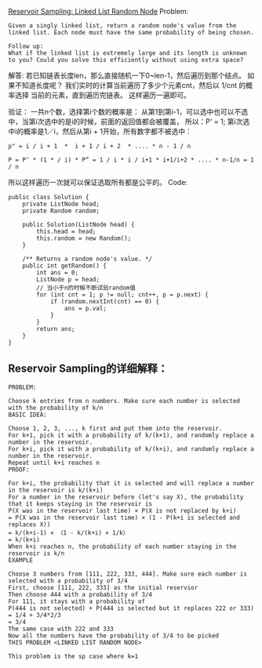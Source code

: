 [Reservoir Sampling: Linked List Random Node](https://leetcode.com/problems/linked-list-random-node/)
Problem: 
```
Given a singly linked list, return a random node's value from the linked list. Each node must have the same probability of being chosen.

Follow up:
What if the linked list is extremely large and its length is unknown to you? Could you solve this efficiently without using extra space?
```
解答: 
若已知链表长度len，那么直接随机一下0~len-1，然后遍历到那个结点。
如果不知道长度呢？
我们实时的计算当前遍历了多少个元素cnt，然后以 1/cnt 的概率选择 当前的元素，直到遍历完链表。
这样遍历一遍即可。

验证：
一共n个数，选择第i个数的概率是：
从第1到第i-1，可以选中也可以不选中，当第i次选中的是i的时候，前面的返回值都会被覆盖， 所以：P' = 1;
第i次选中i的概率是1／i，然后从第i + 1开始，所有数字都不被选中：
```
p" = i / i + 1  *  i + 1 / i + 2  * .... * n - 1 / n

P = P‘ * (1 * / i) * P“ = 1 / i * i / i+1 * i+1/i+2 * .... * n-1/n = 1 / n
```
所以这样遍历一次就可以保证选取所有都是公平的。
Code: 
```
public class Solution {
    private ListNode head;
    private Random random;
    
    public Solution(ListNode head) {
        this.head = head;
        this.random = new Random();
    }
    
    /** Returns a random node's value. */
    public int getRandom() {
        int ans = 0;
		ListNode p = head;
        // 当小于n的时候不断试验random值
		for (int cnt = 1; p != null; cnt++, p = p.next) {
            if (random.nextInt(cnt) == 0) {
                ans = p.val;
            }
        }
		return ans;
    }
}
```

## Reservoir Sampling的详细解释：
```
PROBLEM:

Choose k entries from n numbers. Make sure each number is selected with the probability of k/n
BASIC IDEA:

Choose 1, 2, 3, ..., k first and put them into the reservoir.
For k+1, pick it with a probability of k/(k+1), and randomly replace a number in the reservoir.
For k+i, pick it with a probability of k/(k+i), and randomly replace a number in the reservoir.
Repeat until k+i reaches n
PROOF:

For k+i, the probability that it is selected and will replace a number in the reservoir is k/(k+i)
For a number in the reservoir before (let's say X), the probability that it keeps staying in the reservoir is
P(X was in the reservoir last time) × P(X is not replaced by k+i)
= P(X was in the reservoir last time) × (1 - P(k+i is selected and replaces X))
= k/(k+i-1) × （1 - k/(k+i) × 1/k）
= k/(k+i)
When k+i reaches n, the probability of each number staying in the reservoir is k/n
EXAMPLE

Choose 3 numbers from [111, 222, 333, 444]. Make sure each number is selected with a probability of 3/4
First, choose [111, 222, 333] as the initial reservior
Then choose 444 with a probability of 3/4
For 111, it stays with a probability of
P(444 is not selected) + P(444 is selected but it replaces 222 or 333)
= 1/4 + 3/4*2/3
= 3/4
The same case with 222 and 333
Now all the numbers have the probability of 3/4 to be picked
THIS PROBLEM <LINKED LIST RANDOM NODE>

This problem is the sp case where k=1
```
